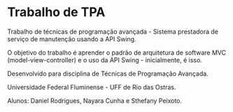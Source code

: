 # Trabalho de TPA

Trabalho de técnicas de programação avançada - Sistema prestadora de serviço de manutenção usando a API Swing.

O objetivo do trabalho é aprender o padrão de arquitetura de software MVC (model-view-controller) e o uso da API Swing - inicialmente, é isso.

Desenvolvido para disciplina de Técnicas de Programação Avançada.

Universidade Federal Fluminense - UFF de Rio das Ostras.

Alunos: Daniel Rodrigues, Nayara Cunha e Sthefany Peixoto.
